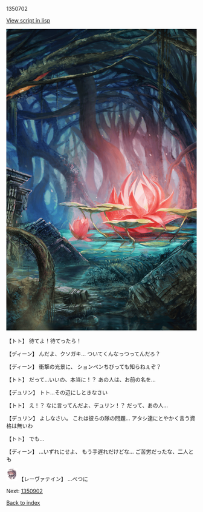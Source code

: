 1350702

[View script in lisp](../scripts/1350702.txt)

![bog.png](../images/backgrounds/bog.png)

【トト】
待てよ！待てったら！

【ディーン】
んだよ、クソガキ…
ついてくんなっつってんだろ？

【ディーン】
衝撃の光景に、
ションベンちびっても知らねぇぞ？

【トト】
だって…いいの、本当に！？
あの人は、お前の名を…

【デュリン】
トト…その辺にしときなさい

【トト】
え！？
なに言ってんだよ、デュリン！？
だって、あの人…

【デュリン】
よしなさい。
これは彼らの隊の問題…
アタシ達にとやかく言う資格は無いわ

【トト】
でも…

【ディーン】
…いずれにせよ、
もう手遅れだけどな…
ご苦労だったな、二人とも

<img src="../images/units/100221.png" alt="100221.png" height="34"/>
【レーヴァテイン】
…べつに

Next: [1350902](1350902.md)

[Back to index](index.md)
